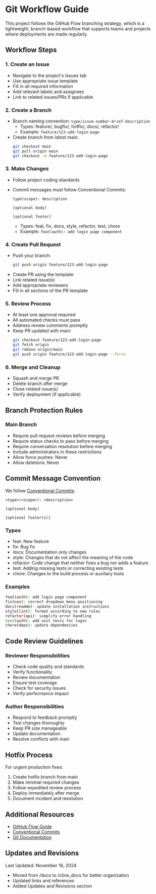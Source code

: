 # Git Workflow Guide

This project follows the GitHub Flow branching strategy, which is a lightweight, branch-based workflow that supports teams and projects where deployments are made regularly.

## Workflow Steps

### 1. Create an Issue

- Navigate to the project's Issues tab
- Use appropriate issue template
- Fill in all required information
- Add relevant labels and assignees
- Link to related issues/PRs if applicable

### 2. Create a Branch

- Branch naming convention: `type/issue-number-brief-description`
  - Types: feature/, bugfix/, hotfix/, docs/, refactor/
  - Example: `feature/123-add-login-page`
- Create branch from latest main:
  ```bash
  git checkout main
  git pull origin main
  git checkout -b feature/123-add-login-page
  ```

### 3. Make Changes

- Follow project coding standards
- Commit messages must follow Conventional Commits:

  ```
  type(scope): description

  [optional body]

  [optional footer]
  ```

  - Types: feat, fix, docs, style, refactor, test, chore
  - Example: `feat(auth): add login page component`

### 4. Create Pull Request

- Push your branch:
  ```bash
  git push origin feature/123-add-login-page
  ```
- Create PR using the template
- Link related issue(s)
- Add appropriate reviewers
- Fill in all sections of the PR template

### 5. Review Process

- At least one approval required
- All automated checks must pass
- Address review comments promptly
- Keep PR updated with main:
  ```bash
  git checkout feature/123-add-login-page
  git fetch origin
  git rebase origin/main
  git push origin feature/123-add-login-page --force
  ```

### 6. Merge and Cleanup

- Squash and merge PR
- Delete branch after merge
- Close related issue(s)
- Verify deployment (if applicable)

## Branch Protection Rules

### Main Branch

- Require pull request reviews before merging
- Require status checks to pass before merging
- Require conversation resolution before merging
- Include administrators in these restrictions
- Allow force pushes: Never
- Allow deletions: Never

## Commit Message Convention

We follow [Conventional Commits](https://www.conventionalcommits.org/):

```
<type>(<scope>): <description>

[optional body]

[optional footer(s)]
```

### Types

- feat: New feature
- fix: Bug fix
- docs: Documentation only changes
- style: Changes that do not affect the meaning of the code
- refactor: Code change that neither fixes a bug nor adds a feature
- test: Adding missing tests or correcting existing tests
- chore: Changes to the build process or auxiliary tools

### Examples

```bash
feat(auth): add login page component
fix(nav): correct dropdown menu positioning
docs(readme): update installation instructions
style(lint): format according to new rules
refactor(api): simplify error handling
test(auth): add unit tests for login
chore(deps): update dependencies
```

## Code Review Guidelines

### Reviewer Responsibilities

- Check code quality and standards
- Verify functionality
- Review documentation
- Ensure test coverage
- Check for security issues
- Verify performance impact

### Author Responsibilities

- Respond to feedback promptly
- Test changes thoroughly
- Keep PR size manageable
- Update documentation
- Resolve conflicts with main

## Hotfix Process

For urgent production fixes:

1. Create hotfix branch from main
2. Make minimal required changes
3. Follow expedited review process
4. Deploy immediately after merge
5. Document incident and resolution

## Additional Resources

- [GitHub Flow Guide](https://guides.github.com/introduction/flow/)
- [Conventional Commits](https://www.conventionalcommits.org/)
- [Git Documentation](https://git-scm.com/doc)

## Updates and Revisions

Last Updated: November 16, 2024

- Moved from /docs to /cline_docs for better organization
- Updated links and references
- Added Updates and Revisions section
